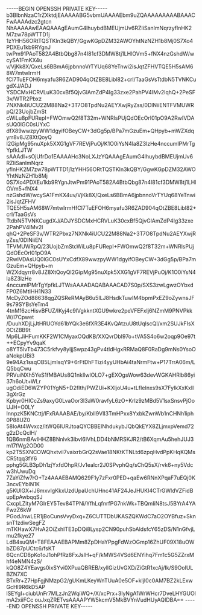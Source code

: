 -----BEGIN OPENSSH PRIVATE KEY-----
b3BlbnNzaC1rZXktdjEAAAAABG5vbmUAAAAEbm9uZQAAAAAAAAABAAACFwAAAAdzc2gtcn
NhAAAAAwEAAQAAAgEAumG4lhuybdBMEUjmUv6RZIiSanImNqrzyflnHK2M7zw78pWTTD1j
1zYHH56ORtTQSTKln3kQBY/GgwKGpDZM32AWOYhtNzNZH1b8Mj0S7Xo4PDXEu1kb9RYgnJ
twPm91PAoT582A4BtbQbg87n4I81cf3DMW8tj1LHlOVm5+fNX4nzGshdW/wcySA1FmKX4u
v/VjKk8X/QxeLs6BBmA6jpbnnoVrTYUq68YeTnwi2isJqtZFHVTQE5H5sAM68W7mtwIrmH
fCl7TuEFOH6myafu3R6ZAD904qOtZBE8Libl82+crl/TaaGsVsTtdbN5TVNKCugdXJ/ADJ
YSDCMxHCRVLuK30cxBf5QjvGlAmZdP4Ig33zxe2PahPV4IMv2lqhQ+2PeSF3v/WTR2Pbxz
7NXNk4iUCU22M88Na2+3T7O8TpdNu2AEYXwjRyZss/0DlNiiENTFVMUWRpQ/23UojbZmSt
cWiLu8pFURepI+FWOmwQ2f8T32m+WNRlsPUjQdOEcOrI01pO9A2RwIVDAsUQ0lGC0sUYxC
dfX89wwzpyWW1dgyifOBeyCW+3dGg5p/BPa7mGzuEm+QHpyb+mWZXdqyrr8v8JZ8XtQoyQ
I2GipMg95nuXpk5XXG1gVF7REVjPuOj/K1O0iYsN4la8Z3lzHe4nccumIPMrTgYpfkLJTW
sAAAdI+sOjUfrDo1EAAAAHc3NoLXJzYQAAAgEAumG4lhuybdBMEUjmUv6RZIiSanImNqrz
yflnHK2M7zw78pWTTD1j1zYHH56ORtTQSTKln3kQBY/GgwKGpDZM32AWOYhtNzNZH1b8Mj
0S7Xo4PDXEu1kb9RYgnJtwPm91PAoT582A4BtbQbg87n4I81cf3DMW8tj1LHlOVm5+fNX4
nzGshdW/wcySA1FmKX4uv/VjKk8X/QxeLs6BBmA6jpbnnoVrTYUq68YeTnwi2isJqtZFHV
TQE5H5sAM68W7mtwIrmHfCl7TuEFOH6myafu3R6ZAD904qOtZBE8Libl82+crl/TaaGsVs
TtdbN5TVNKCugdXJ/ADJYSDCMxHCRVLuK30cxBf5QjvGlAmZdP4Ig33zxe2PahPV4IMv2l
qhQ+2PeSF3v/WTR2Pbxz7NXNk4iUCU22M88Na2+3T7O8TpdNu2AEYXwjRyZss/0DlNiiEN
TFVMUWRpQ/23UojbZmStcWiLu8pFURepI+FWOmwQ2f8T32m+WNRlsPUjQdOEcOrI01pO9A
2RwIVDAsUQ0lGC0sUYxCdfX89wwzpyWW1dgyifOBeyCW+3dGg5p/BPa7mGzuEm+QHpyb+m
WZXdqyrr8v8JZ8XtQoyQI2GipMg95nuXpk5XXG1gVF7REVjPuOj/K1O0iYsN4la8Z3lzHe
4nccumIPMrTgYpfkLJTWsAAAADAQABAAACAD7S0p/SXS3zwLgwzOYbxdFP0Z6MtIHH1N33
McDyZOd88638qgZQSReRMAyB6u5ILJ8HsdkTuwlM4bpmPxEZ9oZywnsJF9s79SYBsYeTm4
4tnMf6zcHisvBFUZ/IKyj4c9lVgkkntXGU9wkre2peVFEFxIj6NZmM9PNVPkkW/I7Cpwet
/DuuhXDjLjJtHRUOYd61bYQk3e6fXR3E4KvQAtzuU8tUqIscQI/xm2SUJkFIsX0CtZBB9t
Mp6LJiHFumKKF2W1CMyaxOQdKB/XXQvrDbI97o+tVA5S4o6w2oqp9Oe97t++ECpyYv9qaK
o8YT5lvTb473C5rkfvy8yIjjSwpz43gPv4tIdHgxRRMaQ8F0RaDg9mNs0YsoOaNokpUBi3
9e94Az1ssqOB5LjmIsqY9+6rFtDhFTizi4yyUHbAi4taNrmFtw+P17TrrA06m/LQ5bqCwu
PRVuiNXh5YeS1fMBAUs8Q1nkIlwlOLO7+gEXOgsWow63devWGKAHRlb86yi37n6oUt+WLr
ugOdiED6WZYP01YgN5+D2fIth/PWZUi+KXljoU4u+tLfIeInxs9sX7FyIkXxKxIl3gXrGz
Kpbyr0HICcZs9axyG0LvaOor3I3aW0ravfyL6zO+Krlz9zMBd5V1sxSnsvPjOoUJH+O0LY
InnpzK5KNCttj/lFxRAAABAE/by/Kbll9VlI3TmHPxx8YxbkZwnWb1nCHNh1iph0P88UZ0
58IoAt4Wvxcz/itWQ6IURJtoaQYCBBEINhdukybJQbQkEYX8ZLjmxpVemd72g2zDcQclH/
1QB6nmBAvIHHZ8BNnlvk3lbvl6IVhLDD4bNMRSKJR2/tB6XqmAu5hehJUJ3m17fWg2OD00
kp2T5SXNCOWQhxtvil7vaixrbGrQ2sVae18NKtKTNLtd6zpqHvdPpKHqKQMsCR5tqq3fY6
pphg5GLB3pDh1zjYxfdOhpR/Jv1ealcr2J0SPvphQq/sChQ5sX/rvk6+ny5Vdcw3hUwuDq
7ZaYiZfw7rO+Tz4AAAEBAMQ629F1y7zFxr0PED+qaEw6RNnXPqaF7uEQj0K3ncvEYbIN1K
g5KUlGX+iJ6mxvIgKkxUzdUpaUchUHnc41AF24JeJHUKI4CTrGWldVZFidBupEpAwbqqSJ
CxcpLZityM7GIrEY5Tev84TPNi/YfhLqfnrfPG7nkWk+TBQmIiN8tsJ5BYrA4YAFwzZ6kW
PGodJnwLER1jBoCunsVvyDxq+Z6CUTTDbUKASZQKWdC7aO2OYBfuz+SknsnT1zdiwSegFZ
mTKHawX7HvA2OiZxhITE3pDQi8Lysp2CN90puhSbAldsfcY65zDS/N1nGfvjLmu2fkye27
LdB4suQM+T8FEAAAEBAPMm8ZpDHaYPpgFdWzOGmp16ZhUF09X18uOWbZD87pUCtc6/fsKT
6QcnCD8pKo1oJ1ohPfRz8FxJslH+qF/kMWS4VSd6ENYihq7Fm1c5G5ZZrxMhf4eNMN4zS/
kQO8Z4YEavgs0ixSYvi0XPuaQBREB/xyllGizUvGXD/ZiGtR1xcAj/Ik/S9OoIULBZN7XC
BTxRr+Z7HpFgjNMzpG2/gUKmLKeyWnTUuA0e5OF+kljI0c0AM7BZ2kLExwGcHl9R6kD5AP
lSEYgI+ciubUnFr7MLzJn2WqiWQ+/X/xcPrx+3lyNgA1WrWHcr7DveLHYGUOlmA2xiiFCc
ouJxqZRETvsAAAAPYW5kcmV5MkBVYnVudHUyAQIDBA==
-----END OPENSSH PRIVATE KEY-----
